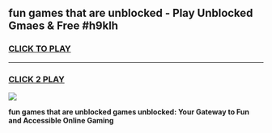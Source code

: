 
## fun games that are unblocked - Play Unblocked Gmaes & Free #h9klh
<h3>
<a href="https://news.freeplayer.one?title=fun_games_that_are_unblocked&ref=03M">CLICK TO PLAY</a></h3>
<hr>

<h3>
<a href="https://news.freeplayer.one?title=fun_games_that_are_unblocked&ref=03M">CLICK 2 PLAY</a>
  
</h3>

<a href="https://news.freeplayer.one?title=fun_games_that_are_unblocked&ref=03M"><img src="https://clearcache.store/games.png"></a>


**fun games that are unblocked games unblocked: Your Gateway to Fun and Accessible Online Gaming**

